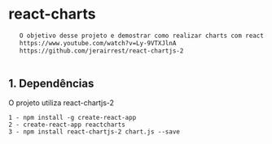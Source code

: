 # react-charts

```sh
   O objetivo desse projeto e demostrar como realizar charts com react
   https://www.youtube.com/watch?v=Ly-9VTXJlnA
   https://github.com/jerairrest/react-chartjs-2
  
```


 
## 1. Dependências

O projeto utiliza react-chartjs-2

    
    1 - npm install -g create-react-app
    2 - create-react-app reactcharts
    3 - npm install react-chartjs-2 chart.js --save


